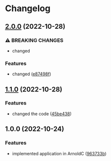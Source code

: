 # Changelog

## [2.0.0](https://github.com/mikkeloestrup/release-please-demo/compare/v1.1.0...v2.0.0) (2022-10-28)


### ⚠ BREAKING CHANGES

* changed

### Features

* changed ([e87498f](https://github.com/mikkeloestrup/release-please-demo/commit/e87498f81f07c50f40f812278cfca88e3c86baf7))

## [1.1.0](https://github.com/mikkeloestrup/release-please-demo/compare/v1.0.0...v1.1.0) (2022-10-28)


### Features

* changed the code ([45be438](https://github.com/mikkeloestrup/release-please-demo/commit/45be43857c0ec1baa04e038048ef01932b3ae0aa))

## 1.0.0 (2022-10-24)


### Features

* implemented application in ArnoldC ([963733b](https://github.com/mikkeloestrup/release-please-demo/commit/963733b55c185d57572d0d235dcab5821bd81b4a))
